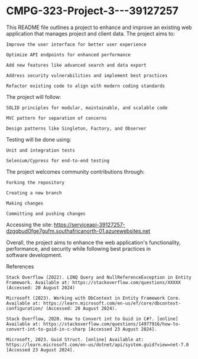 # CMPG-323-Project-3---39127257
This README file outlines a project to enhance and improve an existing web application that manages project and client data. The project aims to:

    Improve the user interface for better user experience
      
    Optimize API endpoints for enhanced performance
      
    Add new features like advanced search and data export
      
    Address security vulnerabilities and implement best practices
      
    Refactor existing code to align with modern coding standards

The project will follow:

    SOLID principles for modular, maintainable, and scalable code
    
    MVC pattern for separation of concerns
    
    Design patterns like Singleton, Factory, and Observer

Testing will be done using:

    Unit and integration tests
    
    Selenium/Cypress for end-to-end testing

The project welcomes community contributions through:

    Forking the repository
    
    Creating a new branch
    
    Making changes
    
    Committing and pushing changes


Accessing the site: 
      https://serviceapi-39127257-dzgqbud0fge7gufm.southafricanorth-01.azurewebsites.net


Overall, the project aims to enhance the web application's functionality, performance, and security while following best practices in software development.

References

    Stack Overflow (2022). LINQ Query and NullReferenceException in Entity Framework. Available at: https://stackoverflow.com/questions/XXXXX (Accessed: 20 August 2024)

    Microsoft (2023). Working with DbContext in Entity Framework Core. Available at: https://learn.microsoft.com/en-us/ef/core/dbcontext-configuration/ (Accessed: 20 August 2024).

    Stack Overflow, 2020. How to Convert int to Guid in C#?. [online] Available at: https://stackoverflow.com/questions/14977916/how-to-convert-int-to-guid-in-c-sharp [Accessed 23 August 2024].

    Microsoft, 2023. Guid Struct. [online] Available at: https://learn.microsoft.com/en-us/dotnet/api/system.guid?view=net-7.0 [Accessed 23 August 2024].
